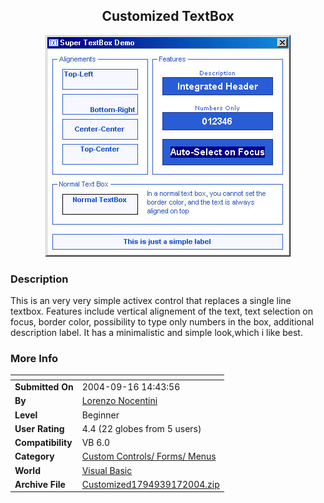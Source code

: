 ﻿<div align="center">

## Customized TextBox

<img src="PIC2004917754484273.jpg">
</div>

### Description

This is an very very simple activex control that replaces a single line textbox. Features include vertical alignement of the text, text selection on focus, border color, possibility to type only numbers in the box, additional description label. It has a minimalistic and simple look,which i like best.
 
### More Info
 


<span>             |<span>
---                |---
**Submitted On**   |2004-09-16 14:43:56
**By**             |[Lorenzo Nocentini](https://github.com/Planet-Source-Code/PSCIndex/blob/master/ByAuthor/lorenzo-nocentini.md)
**Level**          |Beginner
**User Rating**    |4.4 (22 globes from 5 users)
**Compatibility**  |VB 6\.0
**Category**       |[Custom Controls/ Forms/  Menus](https://github.com/Planet-Source-Code/PSCIndex/blob/master/ByCategory/custom-controls-forms-menus__1-4.md)
**World**          |[Visual Basic](https://github.com/Planet-Source-Code/PSCIndex/blob/master/ByWorld/visual-basic.md)
**Archive File**   |[Customized1794939172004\.zip](https://github.com/Planet-Source-Code/lorenzo-nocentini-customized-textbox__1-56232/archive/master.zip)








